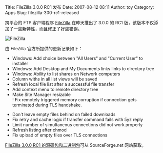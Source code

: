 Title: FileZilla 3.0.0 RC1 发布
Date: 2007-08-12 08:11
Author: toy
Category: Apps
Slug: filezilla-300-rc1-released

跨平台的 FTP 客户端程序
[FileZilla](http://linuxtoy.org/archives/try_filezilla_3_beta_1.html)
在昨天推出了 3.0.0 的 RC1
版，该版本不仅添加了一些新特性，而且修正了好些错误。

![FileZilla](http://i.linuxtoy.org/i/logo/filezilla_icon_by_flosweb.png)

由 FileZilla 官方所提供的更新记录如下：

+ Windows: Add choice between "All Users" and "Current User" to
installer  
+ Windows: Add Desktop and My Documents links links to directory tree  
+ Windows: Ability to list shares on Network computers  
+ Column withs in all list views will be saved  
+ Refresh local file list after a successful file transfer  
+ Add context menu to remote directory tree  
+ Make Site Manager resizable  
! Fix remotely triggered memory corruption if connection gets
terminated during TLS handshake.  
- Don't leave empty files behind on failed downloads  
- Fix retry and cache logic if transfer command fails with 5yz reply  
- Limit number of simultaneous connections did not work properly  
- Refresh listing after chmod  
- Fix upload of empty files over TLS connections

[FileZilla 3.0.0 RC1
的源码包和二进制包](http://sourceforge.net/project/showfiles.php?group_id=21558&package_id=206762&release_id=531488)可从
SourceForge.net 网站获取。
